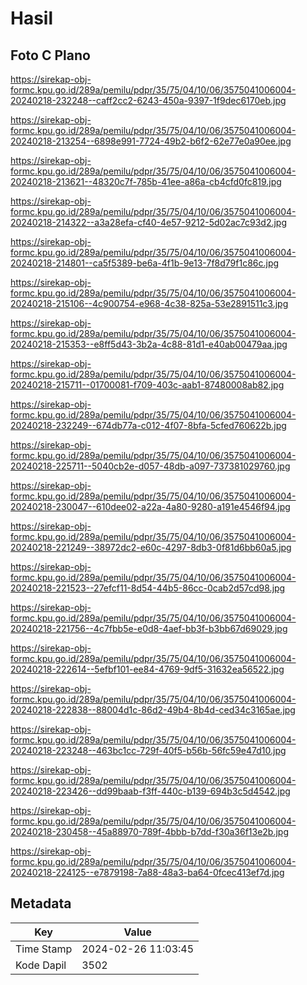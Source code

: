 # Hasil

## Foto C Plano

https://sirekap-obj-formc.kpu.go.id/289a/pemilu/pdpr/35/75/04/10/06/3575041006004-20240218-232248--caff2cc2-6243-450a-9397-1f9dec6170eb.jpg

https://sirekap-obj-formc.kpu.go.id/289a/pemilu/pdpr/35/75/04/10/06/3575041006004-20240218-213254--6898e991-7724-49b2-b6f2-62e77e0a90ee.jpg

https://sirekap-obj-formc.kpu.go.id/289a/pemilu/pdpr/35/75/04/10/06/3575041006004-20240218-213621--48320c7f-785b-41ee-a86a-cb4cfd0fc819.jpg

https://sirekap-obj-formc.kpu.go.id/289a/pemilu/pdpr/35/75/04/10/06/3575041006004-20240218-214322--a3a28efa-cf40-4e57-9212-5d02ac7c93d2.jpg

https://sirekap-obj-formc.kpu.go.id/289a/pemilu/pdpr/35/75/04/10/06/3575041006004-20240218-214801--ca5f5389-be6a-4f1b-9e13-7f8d79f1c86c.jpg

https://sirekap-obj-formc.kpu.go.id/289a/pemilu/pdpr/35/75/04/10/06/3575041006004-20240218-215106--4c900754-e968-4c38-825a-53e2891511c3.jpg

https://sirekap-obj-formc.kpu.go.id/289a/pemilu/pdpr/35/75/04/10/06/3575041006004-20240218-215353--e8ff5d43-3b2a-4c88-81d1-e40ab00479aa.jpg

https://sirekap-obj-formc.kpu.go.id/289a/pemilu/pdpr/35/75/04/10/06/3575041006004-20240218-215711--01700081-f709-403c-aab1-87480008ab82.jpg

https://sirekap-obj-formc.kpu.go.id/289a/pemilu/pdpr/35/75/04/10/06/3575041006004-20240218-232249--674db77a-c012-4f07-8bfa-5cfed760622b.jpg

https://sirekap-obj-formc.kpu.go.id/289a/pemilu/pdpr/35/75/04/10/06/3575041006004-20240218-225711--5040cb2e-d057-48db-a097-737381029760.jpg

https://sirekap-obj-formc.kpu.go.id/289a/pemilu/pdpr/35/75/04/10/06/3575041006004-20240218-230047--610dee02-a22a-4a80-9280-a191e4546f94.jpg

https://sirekap-obj-formc.kpu.go.id/289a/pemilu/pdpr/35/75/04/10/06/3575041006004-20240218-221249--38972dc2-e60c-4297-8db3-0f81d6bb60a5.jpg

https://sirekap-obj-formc.kpu.go.id/289a/pemilu/pdpr/35/75/04/10/06/3575041006004-20240218-221523--27efcf11-8d54-44b5-86cc-0cab2d57cd98.jpg

https://sirekap-obj-formc.kpu.go.id/289a/pemilu/pdpr/35/75/04/10/06/3575041006004-20240218-221756--4c7fbb5e-e0d8-4aef-bb3f-b3bb67d69029.jpg

https://sirekap-obj-formc.kpu.go.id/289a/pemilu/pdpr/35/75/04/10/06/3575041006004-20240218-222614--5efbf101-ee84-4769-9df5-31632ea56522.jpg

https://sirekap-obj-formc.kpu.go.id/289a/pemilu/pdpr/35/75/04/10/06/3575041006004-20240218-222838--88004d1c-86d2-49b4-8b4d-ced34c3165ae.jpg

https://sirekap-obj-formc.kpu.go.id/289a/pemilu/pdpr/35/75/04/10/06/3575041006004-20240218-223248--463bc1cc-729f-40f5-b56b-56fc59e47d10.jpg

https://sirekap-obj-formc.kpu.go.id/289a/pemilu/pdpr/35/75/04/10/06/3575041006004-20240218-223426--dd99baab-f3ff-440c-b139-694b3c5d4542.jpg

https://sirekap-obj-formc.kpu.go.id/289a/pemilu/pdpr/35/75/04/10/06/3575041006004-20240218-230458--45a88970-789f-4bbb-b7dd-f30a36f13e2b.jpg

https://sirekap-obj-formc.kpu.go.id/289a/pemilu/pdpr/35/75/04/10/06/3575041006004-20240218-224125--e7879198-7a88-48a3-ba64-0fcec413ef7d.jpg


## Metadata

| Key        | Value               |
| ---------- | ------------------- |
| Time Stamp | 2024-02-26 11:03:45 |
| Kode Dapil | 3502                |



